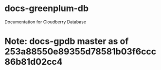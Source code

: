 # docs-greenplum-db 
Documentation for Cloudberry Database

# Note: docs-gpdb master as of 253a88550e89355d78581b03f6ccc86b81d02cc4
